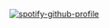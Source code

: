 [![spotify-github-profile](https://spotify-github-profile.kittinanx.com/api/view?uid=d89tfmtp1xr3wbncsztpbdkux&cover_image=true&theme=novatorem&show_offline=true&background_color=121212&interchange=true&bar_color=53b14f&bar_color_cover=true)](https://github.com/kittinan/spotify-github-profile)

